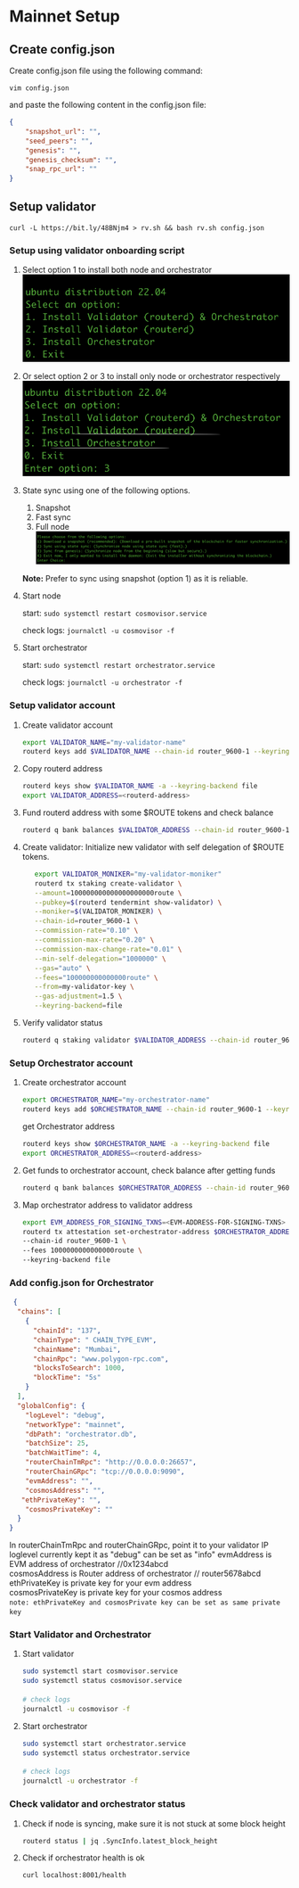 # Mainnet Setup

## Create config.json

Create config.json file using the following command:

```shell
vim config.json
```

and paste the following content in the config.json file:

```json
{
    "snapshot_url": "",
    "seed_peers": "",
    "genesis": "",
    "genesis_checksum": "",
    "snap_rpc_url": ""
}
```

## Setup validator

```shell
curl -L https://bit.ly/48BNjm4 > rv.sh && bash rv.sh config.json
```

### Setup using validator onboarding script

1. Select option 1 to install both node and orchestrator
   ![binary selection](img/image.png)
2. Or select option 2 or 3 to install only node or orchestrator respectively
   ![node or orchestrator](img/image-1.png)
3. State sync using one of the following options.
   1. Snapshot
   2. Fast sync
   3. Full node
   ![state sync](img/image-2.png)

   **Note:** Prefer to sync using snapshot (option 1) as it is reliable.
4. Start node

   start:   `sudo systemctl restart cosmovisor.service`

   check logs: `journalctl -u cosmovisor -f`
5. Start orchestrator

   start: `sudo systemctl restart orchestrator.service`

   check logs: `journalctl -u orchestrator -f`


### Setup validator account

1. Create validator account

   ```bash
   export VALIDATOR_NAME="my-validator-name"
   routerd keys add $VALIDATOR_NAME --chain-id router_9600-1 --keyring-backend file
   ```

2. Copy routerd address

   ```bash
   routerd keys show $VALIDATOR_NAME -a --keyring-backend file
   export VALIDATOR_ADDRESS=<routerd-address>
   ```

3. Fund routerd address with some $ROUTE tokens and check balance

   ```bash
   routerd q bank balances $VALIDATOR_ADDRESS --chain-id router_9600-1 --keyring-backend file
   ```

4. Create validator: Initialize new validator with self delegation of $ROUTE tokens.

   ```bash
      export VALIDATOR_MONIKER="my-validator-moniker"
      routerd tx staking create-validator \
      --amount=100000000000000000000route \
      --pubkey=$(routerd tendermint show-validator) \
      --moniker=$(VALIDATOR_MONIKER) \
      --chain-id=router_9600-1 \
      --commission-rate="0.10" \
      --commission-max-rate="0.20" \
      --commission-max-change-rate="0.01" \
      --min-self-delegation="1000000" \
      --gas="auto" \
      --fees="100000000000000route" \
      --from=my-validator-key \
      --gas-adjustment=1.5 \
      --keyring-backend=file
   ```

5. Verify validator status

   ```bash
   routerd q staking validator $VALIDATOR_ADDRESS --chain-id router_9600-1 --keyring-backend file
   ```

### Setup Orchestrator account

1. Create orchestrator account

   ```bash
   export ORCHESTRATOR_NAME="my-orchestrator-name"
   routerd keys add $ORCHESTRATOR_NAME --chain-id router_9600-1 --keyring-backend file
   ```

   get Orchestrator address

   ```bash
   routerd keys show $ORCHESTRATOR_NAME -a --keyring-backend file
   export ORCHESTRATOR_ADDRESS=<routerd-address>
   ```

2. Get funds to orchestrator account, check balance after getting funds

   ```bash
   routerd q bank balances $ORCHESTRATOR_ADDRESS --chain-id router_9600-1 --keyring-backend file
   ```

3. Map orchestrator address to validator address

   ```bash
   export EVM_ADDRESS_FOR_SIGNING_TXNS=<EVM-ADDRESS-FOR-SIGNING-TXNS>
   routerd tx attestation set-orchestrator-address $ORCHESTRATOR_ADDRESS $EVM_ADDRESS_FOR_SIGNING_TXNS --from my-validator-key \
   --chain-id router_9600-1 \
   --fees 1000000000000000route \
   --keyring-backend file
   ```

### Add config.json for Orchestrator
```json
 {
  "chains": [
    {
      "chainId": "137",
      "chainType": " CHAIN_TYPE_EVM",
      "chainName": "Mumbai",
      "chainRpc": "www.polygon-rpc.com",
      "blocksToSearch": 1000,
      "blockTime": "5s"
    }
  ],
  "globalConfig": {
    "logLevel": "debug",
    "networkType": "mainnet",
    "dbPath": "orchestrator.db",
    "batchSize": 25,
    "batchWaitTime": 4,
    "routerChainTmRpc": "http://0.0.0.0:26657",
    "routerChainGRpc": "tcp://0.0.0.0:9090",
    "evmAddress": "", 
    "cosmosAddress": "", 
   "ethPrivateKey": "",
    "cosmosPrivateKey": ""
  }
}
```
In routerChainTmRpc and routerChainGRpc, point it to your validator IP  
loglevel currently kept it as "debug" can be set as "info"
evmAddress is EVM address of orchestrator //0x1234abcd  
cosmosAddress is Router address of orchestrator // router5678abcd  
ethPrivateKey is private key for your evm address  
cosmosPrivateKey is private key for your cosmos address  
```note: ethPrivateKey and cosmosPrivate key can be set as same private key```

### Start Validator and Orchestrator

1. Start validator

   ```bash
   sudo systemctl start cosmovisor.service
   sudo systemctl status cosmovisor.service

   # check logs
   journalctl -u cosmovisor -f
   ```

2. Start orchestrator

   ```bash
   sudo systemctl start orchestrator.service
   sudo systemctl status orchestrator.service

   # check logs
   journalctl -u orchestrator -f
   ```

### Check validator and orchestrator status

1. Check if node is syncing, make sure it is not stuck at some block height

   ```bash
   routerd status | jq .SyncInfo.latest_block_height
   ```

2. Check if orchestrator health is ok

   ```bash
   curl localhost:8001/health
   ```

